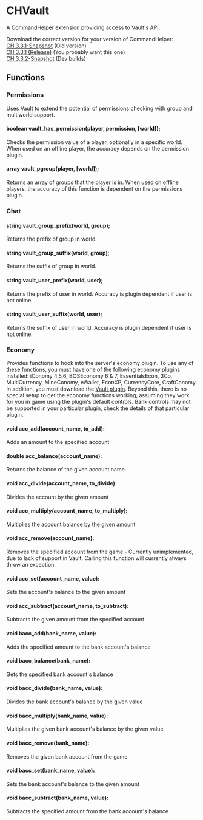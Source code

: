 # CHVault
A [CommandHelper](https://github.com/sk89q/CommandHelper) extension providing access to Vault's API.

Download the correct version for your version of CommandHelper:
<br>[CH 3.3.1-Snapshot](https://letsbuild.net/jenkins/job/CHVault/10/) (Old version)
<br>[CH 3.3.1 (Release)](https://letsbuild.net/jenkins/job/CHVault/11/) (You probably want this one)
<br>[CH 3.3.2-Snapshot](https://letsbuild.net/jenkins/job/CHVault/lastSuccessfulBuild/) (Dev builds)


## Functions
### Permissions
Uses Vault to extend the potential of permissions checking with group and multiworld support.

#### boolean vault_has_permission(player, permission, [world]);
Checks the permission value of a player, optionally in a specific world.
When used on an offline player, the accuracy depends on the permission plugin.

#### array vault_pgroup(player, [world]);
Returns an array of groups that the player is in. When used on offline players,
the accuracy of this function is dependent on the permissions plugin.

### Chat

#### string vault_group_prefix(world, group);
Returns the prefix of group in world.

#### string vault_group_suffix(world, group);
Returns the suffix of group in world.

#### string vault_user_prefix(world, user);
Returns the prefix of user in world. Accuracy is plugin dependent if user is not online.

#### string vault_user_suffix(world, user);
Returns the suffix of user in world. Accuracy is plugin dependent if user is not online.

### Economy
Provides functions to hook into the server's economy plugin. To use any of these functions,
you must have one of the following economy plugins installed: iConomy 4,5,6, BOSEconomy 6 & 7, EssentialsEcon,
3Co, MultiCurrency, MineConomy, eWallet, EconXP, CurrencyCore, CraftConomy. In addition, you must download the
[Vault plugin](http://dev.bukkit.org/server-mods/vault/). Beyond this, there is no special setup to get the
economy functions working, assuming they work for you in game using the plugin's default controls.
Bank controls may not be supported in your particular plugin, check the details of that particular plugin.

#### void acc\_add(account\_name, to\_add):
Adds an amount to the specified account

#### double acc\_balance(account\_name):
Returns the balance of the given account name.

#### void acc\_divide(account\_name, to\_divide):
Divides the account by the given amount

#### void acc\_multiply(account\_name, to\_multiply):
Multiplies the account balance by the given amount

#### void acc\_remove(account\_name):
Removes the specified account from the game - Currently unimplemented, due to lack of support in Vault. Calling this function will currently always throw an exception.

#### void acc\_set(account\_name, value):
Sets the account's balance to the given amount

#### void acc\_subtract(account\_name, to\_subtract):
Subtracts the given amount from the specified account

#### void bacc\_add(bank\_name, value):
Adds the specified amount to the bank account's balance

#### void bacc\_balance(bank\_name):
Gets the specified bank account's balance

#### void bacc\_divide(bank\_name, value):
Divides the bank account's balance by the given value

#### void bacc\_multiply(bank\_name, value):
Multiplies the given bank account's balance by the given value

#### void bacc\_remove(bank\_name):
Removes the given bank account from the game

#### void bacc\_set(bank\_name, value):
Sets the bank account's balance to the given amount

#### void bacc\_subtract(bank\_name, value):
Subtracts the specified amount from the bank account's balance

